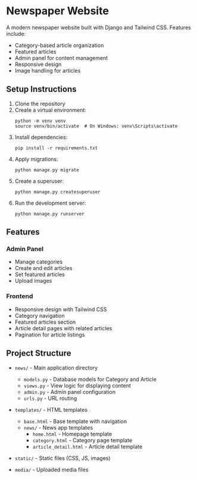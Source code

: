 # Newspaper Website

A modern newspaper website built with Django and Tailwind CSS. Features include:
- Category-based article organization
- Featured articles
- Admin panel for content management
- Responsive design
- Image handling for articles

## Setup Instructions

1. Clone the repository
2. Create a virtual environment:
   ```
   python -m venv venv
   source venv/bin/activate  # On Windows: venv\Scripts\activate
   ```
3. Install dependencies:
   ```
   pip install -r requirements.txt
   ```
4. Apply migrations:
   ```
   python manage.py migrate
   ```
5. Create a superuser:
   ```
   python manage.py createsuperuser
   ```
6. Run the development server:
   ```
   python manage.py runserver
   ```

## Features

### Admin Panel
- Manage categories
- Create and edit articles
- Set featured articles
- Upload images

### Frontend
- Responsive design with Tailwind CSS
- Category navigation
- Featured articles section
- Article detail pages with related articles
- Pagination for article listings

## Project Structure

- `news/` - Main application directory
  - `models.py` - Database models for Category and Article
  - `views.py` - View logic for displaying content
  - `admin.py` - Admin panel configuration
  - `urls.py` - URL routing

- `templates/` - HTML templates
  - `base.html` - Base template with navigation
  - `news/` - News app templates
    - `home.html` - Homepage template
    - `category.html` - Category page template
    - `article_detail.html` - Article detail template

- `static/` - Static files (CSS, JS, images)
- `media/` - Uploaded media files

